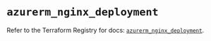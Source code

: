# `azurerm_nginx_deployment`

Refer to the Terraform Registry for docs: [`azurerm_nginx_deployment`](https://registry.terraform.io/providers/hashicorp/azurerm/4.20.0/docs/resources/nginx_deployment).
